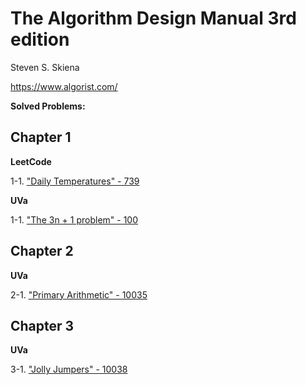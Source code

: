 # The Algorithm Design Manual 3rd edition

Steven S. Skiena

https://www.algorist.com/

**Solved Problems:**

## Chapter 1

**LeetCode**

1-1. ["Daily Temperatures" - 739](https://leetcode.com/problems/daily-temperatures/description/)

**UVa**

1-1. ["The 3n + 1 problem" - 100](https://onlinejudge.org/index.php?option=onlinejudge&Itemid=8&page=show_problem&problem=36)



## Chapter 2

**UVa**

2-1. ["Primary Arithmetic" - 10035](https://onlinejudge.org/index.php?option=com_onlinejudge&Itemid=8&page=show_problem&problem=976)

## Chapter 3

**UVa**

3-1. ["Jolly Jumpers" - 10038](https://onlinejudge.org/index.php?option=com_onlinejudge&Itemid=8&page=show_problem&problem=979)
